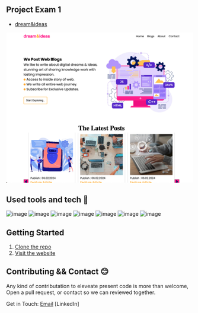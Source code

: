 ## Project Exam 1

- [dream&ideas](https://dreamandideas.netlify.app)

![image](https://github.com/Noroff-FEU-Assignments/project-exam-1-codeitR/blob/main/assets/website.png)

## Used tools and tech 🔧

![image](https://img.shields.io/badge/Tool-figma-%23F24E1E?style=flat-square&logo=figma&logoColor=blue)
![image](https://img.shields.io/badge/Tool-Visual_Studio_Code-%23007ACC?style=flat-square&logo=visual-studio-code)
![image](https://img.shields.io/badge/Code-HTML5-%23E34F26?style=flat-square&logo=html5)
![image](https://img.shields.io/badge/Code-JavaScript-%23F7DF1E?style=flat-square&logo=javascript)
![image](https://img.shields.io/badge/Code-CSS3-%231572B6?style=flat-square&logo=css3)
![image](https://img.shields.io/badge/Tool-Netlify-%2338B2AC?style=flat-square&logo=netlify)
![image](https://img.shields.io/badge/Code/WebInterface-RestAPI-%2338B2AC?style=flat-square&logo=api)

## Getting Started

1. [Clone the repo](https://github.com/Noroff-FEU-Assignments/project-exam-1-codeitR)
2. [Visit the website](https://dreamandideas.netlify.app/)

## Contributing && Contact 😊

Any kind of contributation to eleveate present code is more than welcome, Open a pull request, or contact so we can reviewed together.

Get in Touch:
[Email](mailto:glenn.andre.kristiansen@gmail.com)
[LinkedIn]

